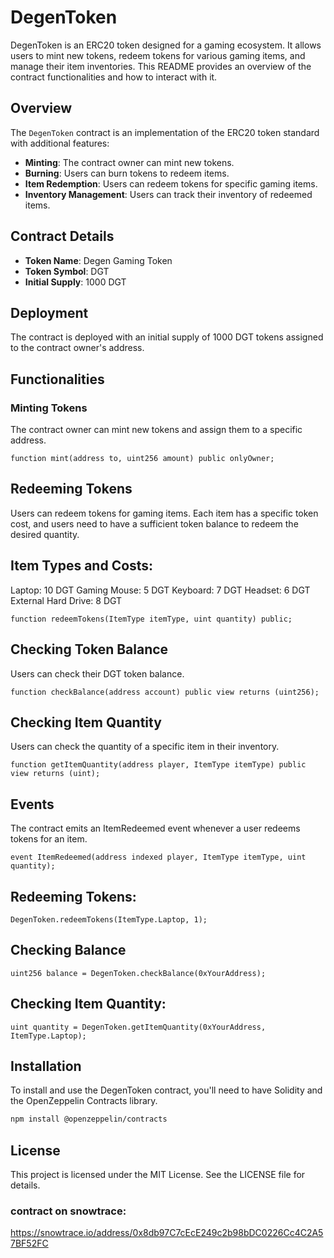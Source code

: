 # DegenToken

DegenToken is an ERC20 token designed for a gaming ecosystem. It allows users to mint new tokens, redeem tokens for various gaming items, and manage their item inventories. This README provides an overview of the contract functionalities and how to interact with it.

## Overview

The `DegenToken` contract is an implementation of the ERC20 token standard with additional features:
- **Minting**: The contract owner can mint new tokens.
- **Burning**: Users can burn tokens to redeem items.
- **Item Redemption**: Users can redeem tokens for specific gaming items.
- **Inventory Management**: Users can track their inventory of redeemed items.

## Contract Details

- **Token Name**: Degen Gaming Token
- **Token Symbol**: DGT
- **Initial Supply**: 1000 DGT

## Deployment

The contract is deployed with an initial supply of 1000 DGT tokens assigned to the contract owner's address.

## Functionalities

### Minting Tokens

The contract owner can mint new tokens and assign them to a specific address.

```solidity
function mint(address to, uint256 amount) public onlyOwner;
```
## Redeeming Tokens
Users can redeem tokens for gaming items. Each item has a specific token cost, and users need to have a sufficient token balance to redeem the desired quantity.

## Item Types and Costs:
Laptop: 10 DGT
Gaming Mouse: 5 DGT
Keyboard: 7 DGT
Headset: 6 DGT
External Hard Drive: 8 DGT
```solidity
function redeemTokens(ItemType itemType, uint quantity) public;
```
## Checking Token Balance
Users can check their DGT token balance.

```solidity
function checkBalance(address account) public view returns (uint256);
```
## Checking Item Quantity
Users can check the quantity of a specific item in their inventory.

```solidity
function getItemQuantity(address player, ItemType itemType) public view returns (uint);
```
## Events
The contract emits an ItemRedeemed event whenever a user redeems tokens for an item.

```solidity
event ItemRedeemed(address indexed player, ItemType itemType, uint quantity);
```
## Redeeming Tokens:

```solidity
DegenToken.redeemTokens(ItemType.Laptop, 1);
```
## Checking Balance
```solidity
uint256 balance = DegenToken.checkBalance(0xYourAddress);
```
## Checking Item Quantity:
```solidity
uint quantity = DegenToken.getItemQuantity(0xYourAddress, ItemType.Laptop);
```
## Installation
To install and use the DegenToken contract, you'll need to have Solidity and the OpenZeppelin Contracts library.

```bash
npm install @openzeppelin/contracts
```
## License
This project is licensed under the MIT License. See the LICENSE file for details.

### contract on snowtrace: 
https://snowtrace.io/address/0x8db97C7cEcE249c2b98bDC0226Cc4C2A57BF52FC
